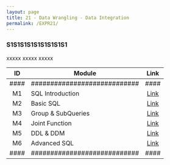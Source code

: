 ```yaml
---
layout: page
title: 21 - Data Wrangling - Data Integration
permalink: /EXPR21/
---
```


<h3>S1S1S1S1S1S1S1S1S1</h3>

xxxxx xxxxx xxxxx

| ID | Module                     |Link|
|:--:|----------------------------|:--:|
|####|############################|####|
| M1 | SQL Introduction           |[Link](/03-MSDS-Courses/MSDS17/M1/)|
| M2 | Basic SQL                  |[Link](/03-MSDS-Courses/MSDS17/M2/)|
| M3 | Group & SubQueries         |[Link](/03-MSDS-Courses/MSDS17/M3/)|
| M4 | Joint Function             |[Link](/03-MSDS-Courses/MSDS17/M4/)|
| M5 | DDL & DDM                  |[Link](/03-MSDS-Courses/MSDS17/M5/)|
| M6 | Advanced SQL               |[Link](/03-MSDS-Courses/MSDS17/M6/)|
|####|############################|####|

